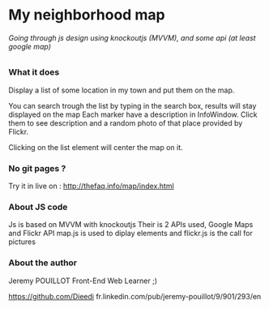 # My neighborhood map
###### Going through js design using knockoutjs (MVVM), and some api (at least google map)

### What it does
Display a list of some location in my town and put them on the map.

You can search trough the list by typing in the search box, results will stay displayed on the map
Each marker have a description in InfoWindow.
Click them to see description and a random photo of that place provided by Flickr.

Clicking on the list element will center the map on it.

### No git pages ?
Try it in live on : http://thefaq.info/map/index.html

### About JS code
Js is based on MVVM with knockoutjs
Their is 2 APIs used, Google Maps and Flickr API
map.js is used to diplay elements and flickr.js is the call for pictures

###

### About the author
Jeremy POUILLOT
Front-End Web Learner ;)

https://github.com/Dieedi
fr.linkedin.com/pub/jeremy-pouillot/9/901/293/en